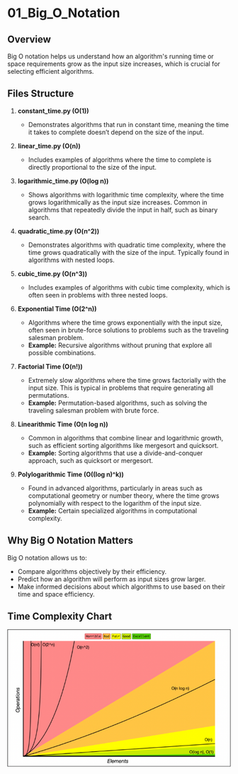 # 01_Big_O_Notation

## Overview

Big O notation helps us understand how an algorithm's running time or space requirements grow as the input size increases, which is crucial for selecting efficient algorithms.

## Files Structure

1. **constant_time.py (O(1))**  
   - Demonstrates algorithms that run in constant time, meaning the time it takes to complete doesn’t depend on the size of the input.

2. **linear_time.py (O(n))**  
   - Includes examples of algorithms where the time to complete is directly proportional to the size of the input.

3. **logarithmic_time.py (O(log n))**  
   - Shows algorithms with logarithmic time complexity, where the time grows logarithmically as the input size increases. Common in algorithms that repeatedly divide the input in half, such as binary search.

4. **quadratic_time.py (O(n^2))**  
   - Demonstrates algorithms with quadratic time complexity, where the time grows quadratically with the size of the input. Typically found in algorithms with nested loops.

5. **cubic_time.py (O(n^3))**  
   - Includes examples of algorithms with cubic time complexity, which is often seen in problems with three nested loops.

6. **Exponential Time (O(2^n))**  
   - Algorithms where the time grows exponentially with the input size, often seen in brute-force solutions to problems such as the traveling salesman problem.
   - **Example:** Recursive algorithms without pruning that explore all possible combinations.

7. **Factorial Time (O(n!))**  
   - Extremely slow algorithms where the time grows factorially with the input size. This is typical in problems that require generating all permutations.
   - **Example:** Permutation-based algorithms, such as solving the traveling salesman problem with brute force.

8. **Linearithmic Time (O(n log n))**  
   - Common in algorithms that combine linear and logarithmic growth, such as efficient sorting algorithms like mergesort and quicksort.
   - **Example:** Sorting algorithms that use a divide-and-conquer approach, such as quicksort or mergesort.

9. **Polylogarithmic Time (O((log n)^k))**  
   - Found in advanced algorithms, particularly in areas such as computational geometry or number theory, where the time grows polynomially with respect to the logarithm of the input size.
   - **Example:** Certain specialized algorithms in computational complexity.


## Why Big O Notation Matters

Big O notation allows us to:
- Compare algorithms objectively by their efficiency.
- Predict how an algorithm will perform as input sizes grow larger.
- Make informed decisions about which algorithms to use based on their time and space efficiency.

## Time Complexity Chart

![Big O Notation](./Time-Complexity-Chart.png)